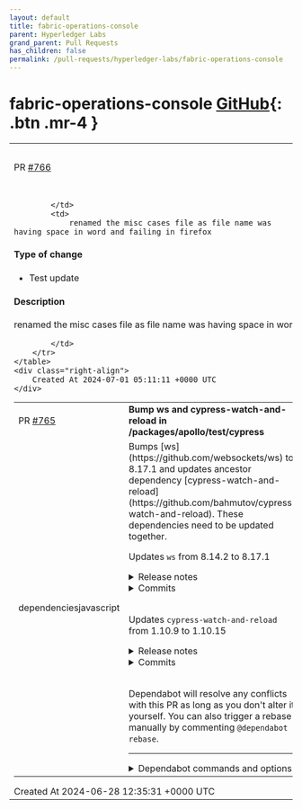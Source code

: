 ```yaml
---
layout: default
title: fabric-operations-console
parent: Hyperledger Labs
grand_parent: Pull Requests
has_children: false
permalink: /pull-requests/hyperledger-labs/fabric-operations-console
---
```


# fabric-operations-console <span class="fs-3 right-align">[GitHub](https://github.com/hyperledger-labs/fabric-operations-console){: .btn .mr-4 }</span>


<div>
    <table>
        <tr>
            <td>
                PR <a href="https://github.com/hyperledger-labs/fabric-operations-console/pull/766" class=".btn">#766</a>
            </td>
            <td>
                <b>
                    renamed the misc cases file
                </b>
            </td>
        </tr>
        <tr>
            <td>
                
            </td>
            <td>
                renamed the misc cases file as file name was having space in word and failing in firefox

#### Type of change
- Test update

#### Description
renamed the misc cases file as file name was having space in word

            </td>
        </tr>
    </table>
    <div class="right-align">
        Created At 2024-07-01 05:11:11 +0000 UTC
    </div>
</div>

<div>
    <table>
        <tr>
            <td>
                PR <a href="https://github.com/hyperledger-labs/fabric-operations-console/pull/765" class=".btn">#765</a>
            </td>
            <td>
                <b>
                    Bump ws and cypress-watch-and-reload in /packages/apollo/test/cypress
                </b>
            </td>
        </tr>
        <tr>
            <td>
                <span class="chip">dependencies</span><span class="chip">javascript</span>
            </td>
            <td>
                Bumps [ws](https://github.com/websockets/ws) to 8.17.1 and updates ancestor dependency [cypress-watch-and-reload](https://github.com/bahmutov/cypress-watch-and-reload). These dependencies need to be updated together.

Updates `ws` from 8.14.2 to 8.17.1
<details>
<summary>Release notes</summary>
<p><em>Sourced from <a href="https://github.com/websockets/ws/releases">ws's releases</a>.</em></p>
<blockquote>
<h2>8.17.1</h2>
<h1>Bug fixes</h1>
<ul>
<li>Fixed a DoS vulnerability (<a href="https://redirect.github.com/websockets/ws/issues/2231">#2231</a>).</li>
</ul>
<p>A request with a number of headers exceeding the[<code>server.maxHeadersCount</code>][]
threshold could be used to crash a ws server.</p>
<pre lang="js"><code>const http = require('http');
const WebSocket = require('ws');
<p>const wss = new WebSocket.Server({ port: 0 }, function () {
const chars = &quot;!#$%&amp;'*+-.0123456789abcdefghijklmnopqrstuvwxyz^_`|~&quot;.split('');
const headers = {};
let count = 0;</p>
<p>for (let i = 0; i &lt; chars.length; i++) {
if (count === 2000) break;</p>
<pre><code>for (let j = 0; j &amp;lt; chars.length; j++) {
  const key = chars[i] + chars[j];
  headers[key] = 'x';

  if (++count === 2000) break;
}
</code></pre>
<p>}</p>
<p>headers.Connection = 'Upgrade';
headers.Upgrade = 'websocket';
headers['Sec-WebSocket-Key'] = 'dGhlIHNhbXBsZSBub25jZQ==';
headers['Sec-WebSocket-Version'] = '13';</p>
<p>const request = http.request({
headers: headers,
host: '127.0.0.1',
port: wss.address().port
});</p>
<p>request.end();
});
</code></pre></p>
<p>The vulnerability was reported by <a href="https://github.com/rrlapointe">Ryan LaPointe</a> in <a href="https://redirect.github.com/websockets/ws/issues/2230">websockets/ws#2230</a>.</p>
<p>In vulnerable versions of ws, the issue can be mitigated in the following ways:</p>
<ol>
<li>Reduce the maximum allowed length of the request headers using the
[<code>--max-http-header-size=size</code>][] and/or the [<code>maxHeaderSize</code>][] options so
that no more headers than the <code>server.maxHeadersCount</code> limit can be sent.</li>
</ol>
<!-- raw HTML omitted -->
</blockquote>
<p>... (truncated)</p>
</details>
<details>
<summary>Commits</summary>
<ul>
<li><a href="https://github.com/websockets/ws/commit/3c56601092872f7d7566989f0e379271afd0e4a1"><code>3c56601</code></a> [dist] 8.17.1</li>
<li><a href="https://github.com/websockets/ws/commit/e55e5106f10fcbaac37cfa89759e4cc0d073a52c"><code>e55e510</code></a> [security] Fix crash when the Upgrade header cannot be read (<a href="https://redirect.github.com/websockets/ws/issues/2231">#2231</a>)</li>
<li><a href="https://github.com/websockets/ws/commit/6a00029edd924499f892aed8003cef1fa724cfe5"><code>6a00029</code></a> [test] Increase code coverage</li>
<li><a href="https://github.com/websockets/ws/commit/ddfe4a804d79e7788ab136290e609f91cf68423f"><code>ddfe4a8</code></a> [perf] Reduce the amount of <code>crypto.randomFillSync()</code> calls</li>
<li><a href="https://github.com/websockets/ws/commit/b73b11828d166e9692a9bffe9c01a7e93bab04a8"><code>b73b118</code></a> [dist] 8.17.0</li>
<li><a href="https://github.com/websockets/ws/commit/29694a5905fa703e86667928e6bacac397469471"><code>29694a5</code></a> [test] Use the <code>highWaterMark</code> variable</li>
<li><a href="https://github.com/websockets/ws/commit/934c9d6b938b93c045cb13e5f7c19c27a8dd925a"><code>934c9d6</code></a> [ci] Test on node 22</li>
<li><a href="https://github.com/websockets/ws/commit/1817bac06e1204bfb578b8b3f4bafd0fa09623d0"><code>1817bac</code></a> [ci] Do not test on node 21</li>
<li><a href="https://github.com/websockets/ws/commit/96c9b3deddf56cacb2d756aaa918071e03cdbc42"><code>96c9b3d</code></a> [major] Flip the default value of <code>allowSynchronousEvents</code> (<a href="https://redirect.github.com/websockets/ws/issues/2221">#2221</a>)</li>
<li><a href="https://github.com/websockets/ws/commit/e5f32c7e1e6d3d19cd4a1fdec84890e154db30c1"><code>e5f32c7</code></a> [fix] Emit at most one event per event loop iteration (<a href="https://redirect.github.com/websockets/ws/issues/2218">#2218</a>)</li>
<li>Additional commits viewable in <a href="https://github.com/websockets/ws/compare/8.14.2...8.17.1">compare view</a></li>
</ul>
</details>
<br />

Updates `cypress-watch-and-reload` from 1.10.9 to 1.10.15
<details>
<summary>Release notes</summary>
<p><em>Sourced from <a href="https://github.com/bahmutov/cypress-watch-and-reload/releases">cypress-watch-and-reload's releases</a>.</em></p>
<blockquote>
<h2>v1.10.15</h2>
<h2><a href="https://github.com/bahmutov/cypress-watch-and-reload/compare/v1.10.14...v1.10.15">1.10.15</a> (2024-06-16)</h2>
<h3>Bug Fixes</h3>
<ul>
<li><strong>deps:</strong> update dependency ws to v8.17.1 (<a href="https://github.com/bahmutov/cypress-watch-and-reload/commit/e99941b15f6f5e614db39fad082c31e78d61030c">e99941b</a>)</li>
</ul>
<h2>v1.10.14</h2>
<h2><a href="https://github.com/bahmutov/cypress-watch-and-reload/compare/v1.10.13...v1.10.14">1.10.14</a> (2024-04-28)</h2>
<h3>Bug Fixes</h3>
<ul>
<li><strong>deps:</strong> update dependency ws to v8.17.0 (<a href="https://github.com/bahmutov/cypress-watch-and-reload/commit/a0d8888bf4c5960ce1384a904c4b01a659f51239">a0d8888</a>)</li>
</ul>
<h2>v1.10.13</h2>
<h2><a href="https://github.com/bahmutov/cypress-watch-and-reload/compare/v1.10.12...v1.10.13">1.10.13</a> (2024-02-07)</h2>
<h3>Bug Fixes</h3>
<ul>
<li><strong>deps:</strong> update dependency chokidar to v3.6.0 (<a href="https://github.com/bahmutov/cypress-watch-and-reload/commit/6ecdc1c848ec38ab0886956aec9badf19fb37259">6ecdc1c</a>)</li>
</ul>
<h2>v1.10.12</h2>
<h2><a href="https://github.com/bahmutov/cypress-watch-and-reload/compare/v1.10.11...v1.10.12">1.10.12</a> (2023-12-26)</h2>
<h3>Bug Fixes</h3>
<ul>
<li><strong>deps:</strong> update dependency ws to v8.16.0 (<a href="https://github.com/bahmutov/cypress-watch-and-reload/commit/a89be7e87570089c8d2efe620686bb2262140c38">a89be7e</a>)</li>
</ul>
<h2>v1.10.11</h2>
<h2><a href="https://github.com/bahmutov/cypress-watch-and-reload/compare/v1.10.10...v1.10.11">1.10.11</a> (2023-12-13)</h2>
<h3>Bug Fixes</h3>
<ul>
<li><strong>deps:</strong> update dependency ws to v8.15.1 (<a href="https://github.com/bahmutov/cypress-watch-and-reload/commit/2b4cba3c26cca99df17b743bc83af5c74aac9046">2b4cba3</a>)</li>
</ul>
<h2>v1.10.10</h2>
<h2><a href="https://github.com/bahmutov/cypress-watch-and-reload/compare/v1.10.9...v1.10.10">1.10.10</a> (2023-12-09)</h2>
<h3>Bug Fixes</h3>
<ul>
<li><strong>deps:</strong> update dependency ws to v8.15.0 (<a href="https://github.com/bahmutov/cypress-watch-and-reload/commit/91c5bc330323512b4039b16f1b56602c01da52d3">91c5bc3</a>)</li>
</ul>
</blockquote>
</details>
<details>
<summary>Commits</summary>
<ul>
<li><a href="https://github.com/bahmutov/cypress-watch-and-reload/commit/e99941b15f6f5e614db39fad082c31e78d61030c"><code>e99941b</code></a> fix(deps): update dependency ws to v8.17.1</li>
<li><a href="https://github.com/bahmutov/cypress-watch-and-reload/commit/a0d8888bf4c5960ce1384a904c4b01a659f51239"><code>a0d8888</code></a> fix(deps): update dependency ws to v8.17.0</li>
<li><a href="https://github.com/bahmutov/cypress-watch-and-reload/commit/6ecdc1c848ec38ab0886956aec9badf19fb37259"><code>6ecdc1c</code></a> fix(deps): update dependency chokidar to v3.6.0</li>
<li><a href="https://github.com/bahmutov/cypress-watch-and-reload/commit/a89be7e87570089c8d2efe620686bb2262140c38"><code>a89be7e</code></a> fix(deps): update dependency ws to v8.16.0</li>
<li><a href="https://github.com/bahmutov/cypress-watch-and-reload/commit/2b4cba3c26cca99df17b743bc83af5c74aac9046"><code>2b4cba3</code></a> fix(deps): update dependency ws to v8.15.1</li>
<li><a href="https://github.com/bahmutov/cypress-watch-and-reload/commit/91c5bc330323512b4039b16f1b56602c01da52d3"><code>91c5bc3</code></a> fix(deps): update dependency ws to v8.15.0</li>
<li>See full diff in <a href="https://github.com/bahmutov/cypress-watch-and-reload/compare/v1.10.9...v1.10.15">compare view</a></li>
</ul>
</details>
<br />


Dependabot will resolve any conflicts with this PR as long as you don't alter it yourself. You can also trigger a rebase manually by commenting `@dependabot rebase`.

[//]: # (dependabot-automerge-start)
[//]: # (dependabot-automerge-end)

---

<details>
<summary>Dependabot commands and options</summary>
<br />

You can trigger Dependabot actions by commenting on this PR:
- `@dependabot rebase` will rebase this PR
- `@dependabot recreate` will recreate this PR, overwriting any edits that have been made to it
- `@dependabot merge` will merge this PR after your CI passes on it
- `@dependabot squash and merge` will squash and merge this PR after your CI passes on it
- `@dependabot cancel merge` will cancel a previously requested merge and block automerging
- `@dependabot reopen` will reopen this PR if it is closed
- `@dependabot close` will close this PR and stop Dependabot recreating it. You can achieve the same result by closing it manually
- `@dependabot show <dependency name> ignore conditions` will show all of the ignore conditions of the specified dependency
- `@dependabot ignore this major version` will close this PR and stop Dependabot creating any more for this major version (unless you reopen the PR or upgrade to it yourself)
- `@dependabot ignore this minor version` will close this PR and stop Dependabot creating any more for this minor version (unless you reopen the PR or upgrade to it yourself)
- `@dependabot ignore this dependency` will close this PR and stop Dependabot creating any more for this dependency (unless you reopen the PR or upgrade to it yourself)
You can disable automated security fix PRs for this repo from the [Security Alerts page](https://github.com/hyperledger-labs/fabric-operations-console/network/alerts).

</details>
            </td>
        </tr>
    </table>
    <div class="right-align">
        Created At 2024-06-28 12:35:31 +0000 UTC
    </div>
</div>

